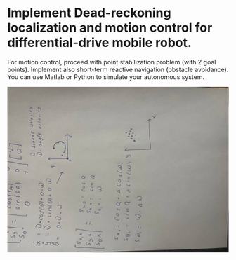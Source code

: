 # Implement Dead-reckoning localization and motion control for differential-drive mobile robot. 

For motion control, proceed with point stabilization problem (with 2 goal points). Implement also short-term reactive navigation (obstacle avoidance). You can use Matlab or Python to simulate your autonomous system. 

![alt text](Task_2/image/formula.jpg)
